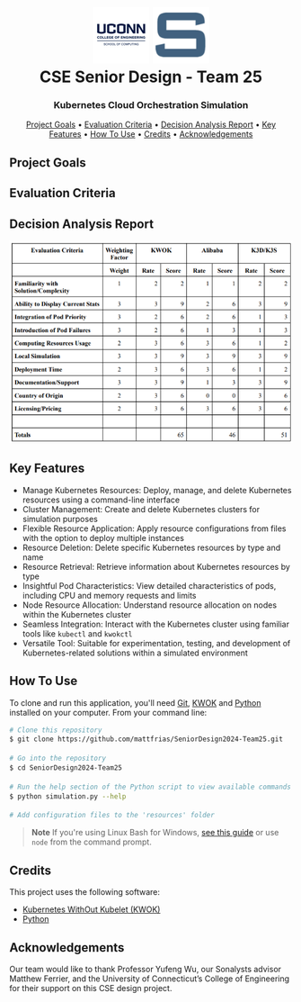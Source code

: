 <h1 align="center">
  <br>
  <a href="https://www.cse.uconn.edu/"><img src="./assets/coe.png" alt="UConn School of Computing" width="100"></a>
  <a href="https://www.sonalysts.com/"><img src="./assets/sonalysts.png" alt="Sonalysts" width="100"></a>
  <br>
    CSE Senior Design - Team 25
</h1>

<h3 align="center">Kubernetes Cloud Orchestration Simulation</h3>

<p align="center">
  <a href="#project-goals">Project Goals</a> •
  <a href="#evaluation-criteria">Evaluation Criteria</a> •
  <a href="#decision-analysis-report">Decision Analysis Report</a> •
  <a href="#key-features">Key Features</a> •
  <a href="#how-to-use">How To Use</a> •
  <a href="#credits">Credits</a> •
  <a href="#acknowledgements">Acknowledgements</a>
</p>

## Project Goals

## Evaluation Criteria

## Decision Analysis Report

![DAR Table](./assets/dar-table.png)

## Key Features

- Manage Kubernetes Resources: Deploy, manage, and delete Kubernetes resources using a command-line interface
- Cluster Management: Create and delete Kubernetes clusters for simulation purposes
- Flexible Resource Application: Apply resource configurations from files with the option to deploy multiple instances
- Resource Deletion: Delete specific Kubernetes resources by type and name
- Resource Retrieval: Retrieve information about Kubernetes resources by type
- Insightful Pod Characteristics: View detailed characteristics of pods, including CPU and memory requests and limits
- Node Resource Allocation: Understand resource allocation on nodes within the Kubernetes cluster
- Seamless Integration: Interact with the Kubernetes cluster using familiar tools like `kubectl` and `kwokctl`
- Versatile Tool: Suitable for experimentation, testing, and development of Kubernetes-related solutions within a simulated environment

## How To Use

To clone and run this application, you'll need [Git](https://git-scm.com), [KWOK](https://kwok.sigs.k8s.io/docs/user/installation/) and [Python](https://www.python.org/) installed on your computer. From your command line:

```bash
# Clone this repository
$ git clone https://github.com/mattfrias/SeniorDesign2024-Team25.git

# Go into the repository
$ cd SeniorDesign2024-Team25

# Run the help section of the Python script to view available commands
$ python simulation.py --help

# Add configuration files to the 'resources' folder
```

> **Note**
> If you're using Linux Bash for Windows, [see this guide](https://www.howtogeek.com/261575/how-to-run-graphical-linux-desktop-applications-from-windows-10s-bash-shell/) or use `node` from the command prompt.

## Credits

This project uses the following software:

- [Kubernetes WithOut Kubelet (KWOK)](https://kwok.sigs.k8s.io/)
- [Python](https://www.python.org/)

## Acknowledgements

Our team would like to thank Professor Yufeng Wu, our Sonalysts advisor Matthew Ferrier, and the University of Connecticut’s College of Engineering for their support on this CSE design project.


